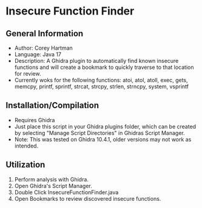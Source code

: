 # Insecure Function Finder

## General Information
- Author: Corey Hartman
- Language: Java 17
- Description: A Ghidra plugin to automatically find known insecure functions and will create a bookmark to quickly traverse to that location for review.
- Currently woks for the following functions: atoi, atol, atoll, exec, gets, memcpy, printf, sprintf, strcat, strcpy, strlen, strncpy, system, vsprintf

## Installation/Compilation
- Requires Ghidra
- Just place this script in your Ghidra plugins folder, which can be created by selecting "Manage Script Directories" in Ghidras Script Manager.
- Note: This was tested on Ghidra 10.4.1, older versions may not work as intended.

## Utilization
1. Perform analysis with Ghidra.
2. Open Ghidra's Script Manager.
3. Double Click InsecureFunctionFinder.java
4. Open Bookmarks to review discovered insecure functions.

